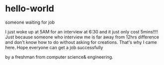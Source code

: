 # hello-world
someone waiting for job

I just woke up at 5AM for an interview at 6:30 and it just only cost 5mins!!!!
Just because someone who interview me is far away from 12hrs difference and don't know how to do without asking for creations.
That's why I came here.
Hope everyone can get a job successfully

by a freshman from computer science& engineering.

